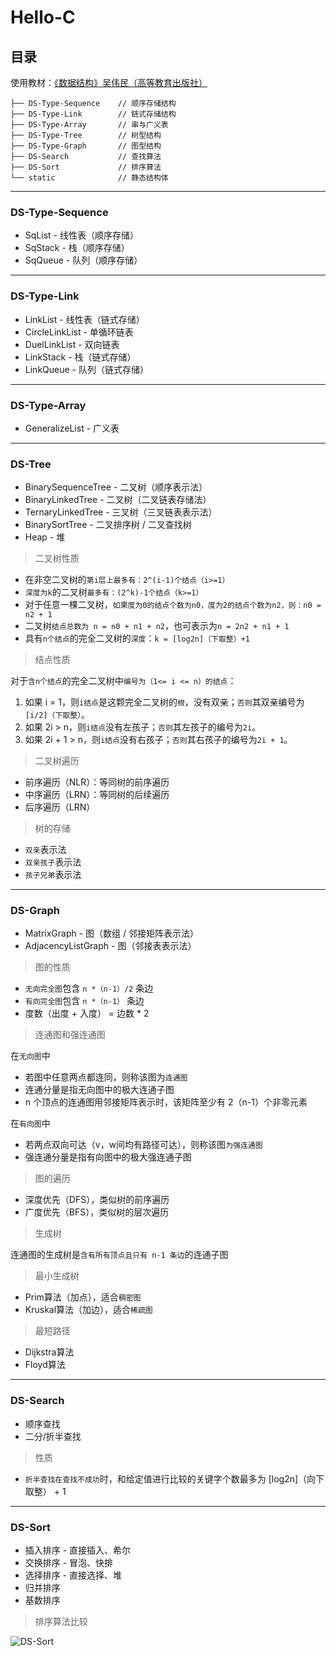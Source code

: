 # Hello-C

## 目录

使用教材：[《数据结构》吴伟民（高等教育出版社）](https://cdn.jsdelivr.net/gh/PhoenixNest/Hello-C@master/readme/Book-PDF.zip)

```tree
├── DS-Type-Sequence    // 顺序存储结构
├── DS-Type-Link        // 链式存储结构
├── DS-Type-Array       // 串与广义表
├── DS-Type-Tree        // 树型结构
├── DS-Type-Graph       // 图型结构
├── DS-Search           // 查找算法
├── DS-Sort             // 排序算法
└── static              // 静态结构体
```

---

### DS-Type-Sequence

+ SqList - 线性表（顺序存储）
+ SqStack - 栈（顺序存储）
+ SqQueue - 队列（顺序存储）

---

### DS-Type-Link

+ LinkList - 线性表（链式存储）
+ CircleLinkList - 单循环链表
+ DuelLinkList - 双向链表
+ LinkStack - 栈（链式存储）
+ LinkQueue - 队列（链式存储）

---

### DS-Type-Array

+ GeneralizeList - 广义表

---

### DS-Tree

+ BinarySequenceTree - 二叉树（顺序表示法）
+ BinaryLinkedTree - 二叉树（二叉链表存储法）
+ TernaryLinkedTree - 三叉树（三叉链表表示法）
+ BinarySortTree - 二叉排序树 / 二叉查找树
+ Heap - 堆

> 二叉树性质

+ 在非空二叉树的`第i层上最多有：2^(i-1)个结点（i>=1）`
+ `深度为k`的二叉树`最多有：(2^k)-1个结点（k>=1）`
+ 对于任意一棵二叉树，`如果度为0的结点个数为n0，度为2的结点个数为n2，则：n0 = n2 + 1`
+ 二叉树`结点总数为 n = n0 + n1 + n2`，也可表示为`n = 2n2 + n1 + 1`
+ 具有`n个结点`的完全二叉树的`深度`：`k = [log2n]（下取整）+1`

> 结点性质

对于`含n个结点`的完全二叉树中`编号为（1<= i <= n）的结点`：

1. 如果 i = 1，则`i结点`是这颗完全二叉树的`根`，没有双亲；`否则`其双亲编号为`[i/2]（下取整）`。
2. 如果 2i > n，则`i结点`没有左孩子；`否则`其左孩子的编号为`2i`。
3. 如果 2i + 1 > n，则`i结点`没有右孩子；`否则`其右孩子的编号为`2i + 1`。

> 二叉树遍历

+ 前序遍历（NLR）：等同树的前序遍历
+ 中序遍历（LRN）：等同树的后续遍历
+ 后序遍历（LRN）

> 树的存储

+ `双亲`表示法
+ `双亲孩子`表示法
+ `孩子兄弟`表示法

---

### DS-Graph

+ MatrixGraph - 图（数组 / 邻接矩阵表示法）
+ AdjacencyListGraph - 图（邻接表表示法）

> 图的性质

+ `无向完全图`包含 `n *（n-1）/2` 条边
+ `有向完全图`包含 `n *（n-1）` 条边
+ 度数（出度 + 入度） = 边数 * 2

> 连通图和强连通图

在`无向图`中

+ 若图中任意两点都连同，则称该图为`连通图`
+ 连通分量是指无向图中的极大连通子图
+ n 个顶点的连通图用邻接矩阵表示时，该矩阵至少有 2（n-1）个非零元素

在`有向图`中

+ 若两点双向可达（v，w间均有路径可达），则称该图`为强连通图`
+ 强连通分量是指有向图中的极大强连通子图

> 图的遍历

+ 深度优先（DFS），类似树的前序遍历
+ 广度优先（BFS），类似树的层次遍历

> 生成树

连通图的生成树是`含有所有顶点且只有 n-1 条边`的连通子图

> 最小生成树

+ Prim算法（加点），适合`稠密图`
+ Kruskal算法（加边），适合`稀疏图`

> 最短路径

+ Dijkstra算法
+ Floyd算法

---

### DS-Search

+ 顺序查找
+ 二分/折半查找

> 性质

+ `折半查找在查找不成功`时，和给定值进行比较的关键字个数最多为 [log2n]（向下取整） + 1

---

### DS-Sort

+ 插入排序 - 直接插入、希尔
+ 交换排序 - 冒泡、快排
+ 选择排序 - 直接选择、堆
+ 归并排序
+ 基数排序

> 排序算法比较

![DS-Sort](https://cdn.jsdelivr.net/gh/PhoenixNest/Hello-C@master/readme/DS-Sort.png)